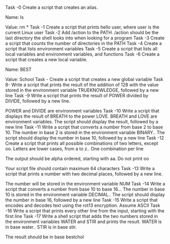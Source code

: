 Task -0 Create a script that creates an alias.

Name: ls

Value: rm *
Task -1 Create a script that prints hello user, where user is the current Linux user
Task -2 Add /action to the PATH. /action should be the last directory the shell looks into when looking for a program
Task -3 Create a script that counts the number of directories in the PATH
Task -4 Create a script that lists environment variables
Task -5 Create a script that lists all local variables and environment variables, and functions
Task -6 Create a script that creates a new local variable.

Name: BEST

Value: School
Task - Create a script that creates a new global variable
Task 8- Write a script that prints the result of the addition of 128 with the value stored in the environment variable TRUEKNOWLEDGE, followed by a new line
Task -9 Write a script that prints the result of POWER divided by DIVIDE, followed by a new line.

POWER and DIVIDE are environment variables
Task -10 Write a script that displays the result of BREATH to the power LOVE. BREATH and LOVE are environment variables. The script should display the result, followed by a new line
Task -11 Write a script that converts a number from base 2 to base 10. The number in base 2 is stored in the environment variable BINARY.. The script should display the number in base 10, followed by a new line
Task -12 Create a script that prints all possible combinations of two letters, except oo. Letters are lower cases, from a to z.. One combination per line

The output should be alpha ordered, starting with aa. Do not print oo

Your script file should contain maximum 64 characters
Task -13 Write a script that prints a number with two decimal places, followed by a new line.

The number will be stored in the environment variable NUM
Task -14 Write a script that converts a number from base 10 to base 16... The number in base 10 is stored in the environment variable DECIMAL.. The script should display the number in base 16, followed by a new line
Task -15 Write a script that encodes and decodes text using the rot13 encryption. Assume ASCII
Task -16 Write a script that prints every other line from the input, starting with the first line
Task -17 Write a shell script that adds the two numbers stored in the environment variables WATER and STIR and prints the result. WATER is in base water.. STIR is in base stir.

The result should be in base bestchol
